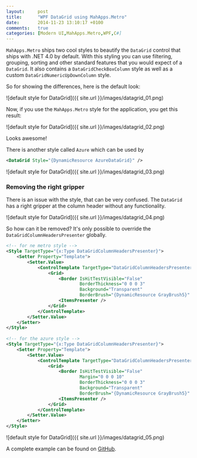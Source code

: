 ```yaml
---
layout:     post
title:      "WPF DataGrid using MahApps.Metro"
date:       2014-11-23 13:10:17 +0100
comments:   true
categories: [Modern UI,MahApps.Metro,WPF,C#]
---
```


`MahApps.Metro` ships two cool styles to beautify the `DataGrid` control that ships with .NET 4.0 by default. With this styling you can use filtering, grouping, sorting and other standard features that you would expect of a `DataGrid`. It also contains a `DataGridCheckBoxColumn` style as well as a custom `DataGridNumericUpDownColumn` style.

So for showing the differences, here is the default look:

![default style for DataGrid]({{ site.url }}/images/datagrid_01.png)

Now, if you use the `MahApps.Metro` style for the application, you get this result:

![default style for DataGrid]({{ site.url }}/images/datagrid_02.png)

Looks awesome!

There is another style called `Azure` which can be used by

```xml
<DataGrid Style="{DynamicResource AzureDataGrid}" />
```

![default style for DataGrid]({{ site.url }}/images/datagrid_03.png)

### Removing the right gripper

There is an issue with the style, that can be very confused. The `DataGrid` has a right gripper at the column header without any functionality.

![default style for DataGrid]({{ site.url }}/images/datagrid_04.png)

So how can it be removed? It's only possible to override the `DataGridColumnHeadersPresenter` globally.

```xml
<!-- for ne metro style -->
<Style TargetType="{x:Type DataGridColumnHeadersPresenter}">
    <Setter Property="Template">
        <Setter.Value>
            <ControlTemplate TargetType="DataGridColumnHeadersPresenter">
                <Grid>
                    <Border IsHitTestVisible="False"
                            BorderThickness="0 0 0 3"
                            Background="Transparent"
                            BorderBrush="{DynamicResource GrayBrush5}" />
                    <ItemsPresenter />
                </Grid>
            </ControlTemplate>
        </Setter.Value>
    </Setter>
</Style>
 
<!-- for the azure style -->
<Style TargetType="{x:Type DataGridColumnHeadersPresenter}">
    <Setter Property="Template">
        <Setter.Value>
            <ControlTemplate TargetType="DataGridColumnHeadersPresenter">
                <Grid>
                    <Border IsHitTestVisible="False"
                            Margin="0 0 0 10"
                            BorderThickness="0 0 0 3"
                            Background="Transparent"
                            BorderBrush="{DynamicResource GrayBrush5}" />
                    <ItemsPresenter />
                </Grid>
            </ControlTemplate>
        </Setter.Value>
    </Setter>
</Style>
```

![default style for DataGrid]({{ site.url }}/images/datagrid_05.png)

A complete example can be found on [GitHub](https://github.com/punker76/code-samples).
